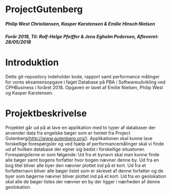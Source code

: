 # ProjectGutenberg
##### Philip West Christiansen, Kasper Karstensen & Emilie Hinsch Nielsen
##### Forår 2018, Til: Rolf-Helge Pfeiffer & Jens Egholm Pedersen, Afleveret: 28/05/2018

# Introduktion 
Dette git-repository indeholder kode, rapport samt performance målinger for vores eksamensopgave i faget Database på PBA i Softwareudvikling ved CPHBusiness i foråret 2018. Opgaven er lavet af Emilie Nielsen, Philip West og Kasper Karstensen.

# Projektbeskrivelse
Projektet går ud på at lave en applikation med to typer af databaser der anvender data fra engelske bøger som er hentet fra Project Gutenberg(http://www.gutenberg.org/). Applikationen skal kunne lave forskellige forespørgsler og ved hjælp af performancemålinger skal vi finde ud af hvilken database der egner sig bedst i forskellige situationer. 
Forespørgslerne er som følgende: 
Ud fra et bynavn skal man kunne finde alle bøger samt bogens forfatter hvor bogen nævner denne by.
Ud fra en bog titel bliver alle byer den nævner plottet ind på et kort.
Ud fra et forfatternavn bliver alle bøger listet som er skrevet af denne forfatter og de byer som bøgerne nævner bliver plottet ind på et kort.
Ud fra en geolokation skal alle de bøger listes der nævner en by der ligger i nærheden af denne geolokation.
